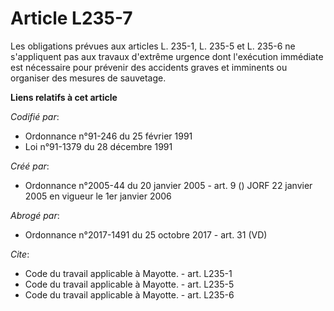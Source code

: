 # Article L235-7

Les obligations prévues aux articles L. 235-1, L. 235-5 et L. 235-6 ne s'appliquent pas aux travaux d'extrême urgence dont
l'exécution immédiate est nécessaire pour prévenir des accidents graves et imminents ou organiser des mesures de sauvetage.

**Liens relatifs à cet article**

_Codifié par_:

  - Ordonnance n°91-246 du 25 février 1991
  - Loi n°91-1379 du 28 décembre 1991

_Créé par_:

  - Ordonnance n°2005-44 du 20 janvier 2005 - art. 9 () JORF 22 janvier 2005 en vigueur le 1er janvier 2006

_Abrogé par_:

  - Ordonnance n°2017-1491 du 25 octobre 2017 - art. 31 (VD)

_Cite_:

  - Code du travail applicable à Mayotte. - art. L235-1
  - Code du travail applicable à Mayotte. - art. L235-5
  - Code du travail applicable à Mayotte. - art. L235-6
